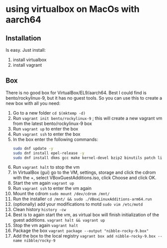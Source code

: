 # using virtualbox on MacOs with aarch64

## Installation

Is easy. Just install:

1. install virtualbox
2. install vagrant

## Box

There is no good box for VirtualBox/EL9/aarch64.
Best I could find is bento/rockylinux-9, but it has no guest tools.
So you can use this to create a new box with all you need:

1. Go to a new folder `cd $(mktemp -d)`
2. Run `vagrant init bento/rockylinux-9` ; this will create a new vagrant vm from the latest bento/rockylinux-9 box
3. Run `vagrant up` to enter the box
4. Run `vagrant ssh` to enter the box
5. In the box enter the following commands:
   ```bash
   sudo dnf update -y
   sudo dnf install epel-release -y
   sudo dnf install dkms gcc make kernel-devel bzip2 binutils patch libgomp glibc-headers glibc-devel -y
   ```
6. Run `vagrant halt` to stop the vm
7. In VirtualBox (gui) go to the VM, settings, storage and click the cdrom with the +, select VBoxGuestAdditions.iso, click Choose and click OK.
8. Start the vm again `vagrant up`
9. Run `vagrant ssh` to enter the vm again
10. Mount the cdrom `sudo mount /dev/cdrom /mnt/`
11. Run the installer `cd /mnt/ && sudo ./VBoxLinuxAdditions-arm64.run`
12. (optionally) add your modifications to motd `sudo vim /etc/motd`
13. Clean history `history -cw`
14. Best is to again start the vm, as virtual box will finish initialization of the guest additions. `vagrant halt && vagrant up`
15. Stop the vm again `vagrant halt`
16. Package the box `vagrant package --output "nibble-rocky-9.box"`
17. Add the box to the local registry `vagrant box add nibble-rocky-9.box --name nibble/rocky-9`

